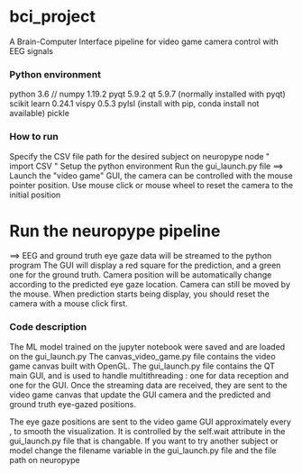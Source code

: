# bci_project
A Brain-Computer Interface pipeline for video game camera control with EEG signals

### Python environment ##
python 3.6 //
numpy 1.19.2
pyqt 5.9.2
qt 5.9.7 (normally installed with pyqt)
scikit learn 0.24.1
vispy 0.5.3
pylsl (install with pip, conda install not available)
pickle

### How to run ###
Specify the CSV file path for the desired subject on neuropype
node " import CSV "
Setup the python environment
Run the gui_launch.py file 
==> Launch the "video game" GUI, the camera can be controlled with 
the mouse pointer position. Use mouse click or mouse wheel to reset the
camera to the initial position 

Run the neuropype pipeline
==
==> EEG and ground truth eye gaze data will be streamed to the python program
The GUI will display a red square for the prediction, and a green one for the ground truth.
Camera position will be automatically change according to the predicted eye gaze location.
Camera can still be moved by the mouse.
When prediction starts being display, you should reset the camera with a mouse click first.

### Code description ###
The ML model trained on the jupyter notebook were saved and are loaded on the gui_launch.py
The canvas_video_game.py file contains the video game canvas built with OpenGL. 
The gui_launch.py file contains the QT main GUI, and is used to handle multithreading :
one for data reception and one for the GUI.
Once the streaming data are received, they are sent to the video game canvas that update 
the GUI camera and the predicted and ground truth eye-gazed positions.

The eye gaze positions are sent to the video game GUI approximately every ,
to smooth the visualization.
It is controlled by the self.wait attribute in the gui_launch.py file that is changable.
If you want to try another subject or model change the filename variable in the gui_launch.py file
and the file path on neuropype
